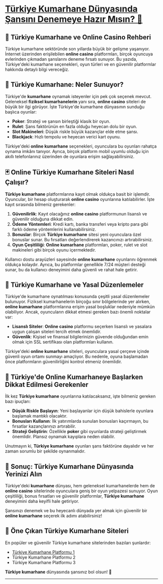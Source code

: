 # [Türkiye Kumarhane Dünyasında Şansını Denemeye Hazır Mısın? 🎰](https://casinotr.link/gWCRZ4)

## 🎲 Türkiye Kumarhane ve Online Casino Rehberi

Türkiye kumarhane sektöründe son yıllarda büyük bir gelişme yaşanıyor. İnternet üzerinden erişilebilen **online casino** platformları, birçok oyuncuya evlerinden çıkmadan şanslarını deneme fırsatı sunuyor. Bu yazıda, Türkiye'deki kumarhane seçenekleri, oyun türleri ve en güvenilir platformlar hakkında detaylı bilgi vereceğiz.

## 🎰 Türkiye Kumarhane: Neler Sunuyor?

Türkiye'de **kumarhane** oynamak isteyenler için pek çok seçenek mevcut. Geleneksel **fiziksel kumarhanelerin** yanı sıra, **online casino** siteleri de büyük bir ilgi görüyor. İşte Türkiye'de kumarhane dünyasının sunduğu başlıca oyunlar:

- **Poker**: Strateji ve şansın birleştiği klasik bir oyun.
- **Rulet**: Şans faktörünün en fazla olduğu heyecan dolu bir oyun.
- **Slot Makineleri**: Düşük riskle büyük kazançlar elde etme şansı.
- **Blackjack**: Hızlı tempolu ve heyecan verici kart oyunu.

Türkiye'deki **online kumarhane** seçenekleri, oyunculara bu oyunları rahatça oynama imkânı tanıyor. Ayrıca, birçok platform mobil uyumlu olduğu için akıllı telefonlarınız üzerinden de oyunlara erişim sağlayabilirsiniz.

## 🃏 Online Türkiye Kumarhane Siteleri Nasıl Çalışır?

**Türkiye kumarhane** platformlarına kayıt olmak oldukça basit bir işlemdir. Oyuncular, bir hesap oluşturarak **online casino** oyunlarına katılabilirler. İşte kayıt sırasında bilmeniz gerekenler:

1. **Güvenilirlik**: Kayıt olacağınız **online casino** platformunun lisanslı ve güvenilir olduğuna dikkat edin.
2. **Ödeme Yöntemleri**: Kredi kartı, banka transferi veya kripto para gibi farklı ödeme yöntemlerini kullanabilirsiniz.
3. **Bonuslar**: Birçok **Türkiye kumarhane** sitesi yeni oyunculara özel bonuslar sunar. Bu fırsatları değerlendirerek kazancınızı artırabilirsiniz.
4. **Oyun Çeşitliliği**: **Online kumarhane** platformları, poker, rulet ve slot makineleri gibi birçok oyunu içermektedir.

Kullanıcı dostu arayüzleri sayesinde **online kumarhane** oyunlarını öğrenmek oldukça kolaydır. Ayrıca, bu platformlar genellikle 7/24 müşteri desteği sunar, bu da kullanıcı deneyimini daha güvenli ve rahat hale getirir.

## 🎲 Türkiye Kumarhane ve Yasal Düzenlemeler

Türkiye'de kumarhane oynatılması konusunda çeşitli yasal düzenlemeler bulunuyor. Fiziksel kumarhanelerin birçoğu sınır bölgelerinde yer alırken, **online kumarhane** platformlarına erişim yasal boşluklar nedeniyle mümkün olabiliyor. Ancak, oyuncuların dikkat etmesi gereken bazı önemli noktalar var:

- **Lisanslı Siteler**: **Online casino** platformu seçerken lisanslı ve yasalara uygun çalışan siteleri tercih etmek önemlidir.
- **Güvenlik**: Kişisel ve finansal bilgilerinizin güvende olduğundan emin olmak için SSL sertifikası olan platformları kullanın.
  
Türkiye'deki **online kumarhane** siteleri, oyunculara yasal çerçeve içinde güvenli oyun ortamı sunmayı amaçlıyor. Bu nedenle, oyuna başlamadan önce platformların güvenilirliğini kontrol etmeniz önemlidir.

## 🎰 Türkiye'de Online Kumarhaneye Başlarken Dikkat Edilmesi Gerekenler

İlk kez **Türkiye kumarhane** oyunlarına katılacaksanız, işte bilmeniz gereken bazı ipuçları:

- **Düşük Riskle Başlayın**: Yeni başlayanlar için düşük bahislerle oyunlara başlamak mantıklı olacaktır.
- **Bonusları Kullanın**: İlk yatırımlarda sunulan bonusları kaçırmayın, bu fırsatlar kazançlarınızı artırabilir.
- **Strateji Geliştirin**: Özellikle **poker** gibi oyunlarda strateji geliştirmek önemlidir. Plansız oynamak kayıplara neden olabilir.

Unutmayın ki, **Türkiye kumarhane** oyunları şans faktörüne dayalıdır ve her zaman sorumlu bir şekilde oynanmalıdır.

## 🎯 Sonuç: Türkiye Kumarhane Dünyasında Yerinizi Alın

Türkiye'deki **kumarhane** dünyası, hem geleneksel kumarhanelerde hem de **online casino** sitelerinde oyunculara geniş bir oyun yelpazesi sunuyor. Oyun çeşitliliği, bonus fırsatları ve güvenilir platformlar, **Türkiye kumarhane** deneyimini daha keyifli hale getiriyor.

Şansınızı denemek ve bu heyecanlı dünyada yer almak için güvenilir bir **online kumarhane** seçerek ilk adımı atabilirsiniz!

## 📢 Öne Çıkan Türkiye Kumarhane Siteleri

En popüler ve güvenilir Türkiye kumarhane sitelerinden bazıları şunlardır:

- [Türkiye Kumarhane Platformu 1](https://casinotr.link/gWCRZ4)
- Türkiye Kumarhane Platformu 2
- Türkiye Kumarhane Platformu 3

**Türkiye kumarhane** dünyasında şansınız bol olsun! 🎉

---

